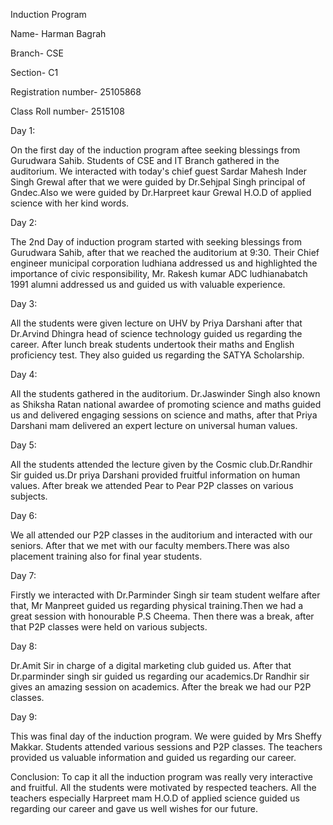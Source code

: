 Induction Program

Name- Harman Bagrah

Branch- CSE

Section- C1

Registration number- 25105868

Class Roll number- 2515108

Day 1:

On the first day of the induction program aftee seeking blessings from Gurudwara Sahib. Students of CSE and IT Branch gathered in the auditorium. We interacted with today's chief guest Sardar Mahesh Inder Singh Grewal after that we were guided by Dr.Sehjpal Singh principal of Gndec.Also we were guided by Dr.Harpreet kaur Grewal H.O.D of applied science with her kind words.

Day 2:

The 2nd Day of induction program started with seeking blessings from Gurudwara Sahib, after that we reached the auditorium at 9:30. Their Chief engineer municipal corporation ludhiana addressed us and highlighted the importance of civic responsibility, Mr. Rakesh kumar ADC ludhianabatch 1991 alumni addressed us and guided us with valuable experience.

Day 3:

All the students were given lecture on UHV by Priya Darshani after that Dr.Arvind Dhingra head of science technology guided us regarding the career. After lunch break students undertook their maths and English proficiency test. They also guided us regarding the SATYA Scholarship.

Day 4:

All the students gathered in the auditorium. Dr.Jaswinder Singh also known as Shiksha Ratan national awardee of promoting science and maths guided us and delivered engaging sessions on science and maths, after that Priya Darshani mam delivered an expert lecture on universal human values.

Day 5:

All the students attended the lecture given by the Cosmic club.Dr.Randhir Sir guided us.Dr priya Darshani provided fruitful information on human values. After break we attended Pear to Pear P2P classes on various subjects.

Day 6:

We all attended our P2P classes in the auditorium and interacted with our seniors. After that we met with our faculty members.There was also placement training also for final year students.

Day 7:

Firstly we interacted with Dr.Parminder Singh sir team student welfare after that, Mr Manpreet guided us regarding physical training.Then we had a great session with honourable P.S Cheema. Then there was a break, after that P2P classes were held on various subjects.

Day 8:

Dr.Amit Sir in charge of a digital marketing club guided us. After that Dr.parminder singh sir guided us regarding our academics.Dr Randhir sir gives an amazing session on academics. After the break we had our P2P classes.

Day 9:

This was final day of the induction program. We were guided by Mrs Sheffy Makkar. Students attended various sessions and P2P classes. The teachers provided us valuable information and guided us regarding our career.

Conclusion: To cap it all the induction program was really very interactive and fruitful. All the students were motivated by respected teachers. All the teachers especially Harpreet mam H.O.D of applied science guided us regarding our career and gave us well wishes for our future.
